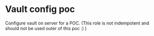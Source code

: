 # Vault config poc

Configure vault on server for a POC. (This role is not indempotent and should not be used
outer of this poc :) )

